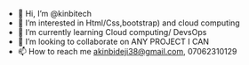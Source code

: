 * 👋 Hi, I’m @kinbitech
* 👀 I’m interested in Html/Css,bootstrap) and cloud computing 
* 🌱 I’m currently learning Cloud computing/ DevsOps 
* 💞️ I’m looking to collaborate on ANY PROJECT I CAN
* 📫 How to reach me akinbideji38@gmail.com, 07062310129

<!---
kinbitech38/kinbitech38 is a ✨ special ✨ repository because its `README.md` (this file) appears on your GitHub profile.
You can click the Preview link to take a look at your changes.
--->
